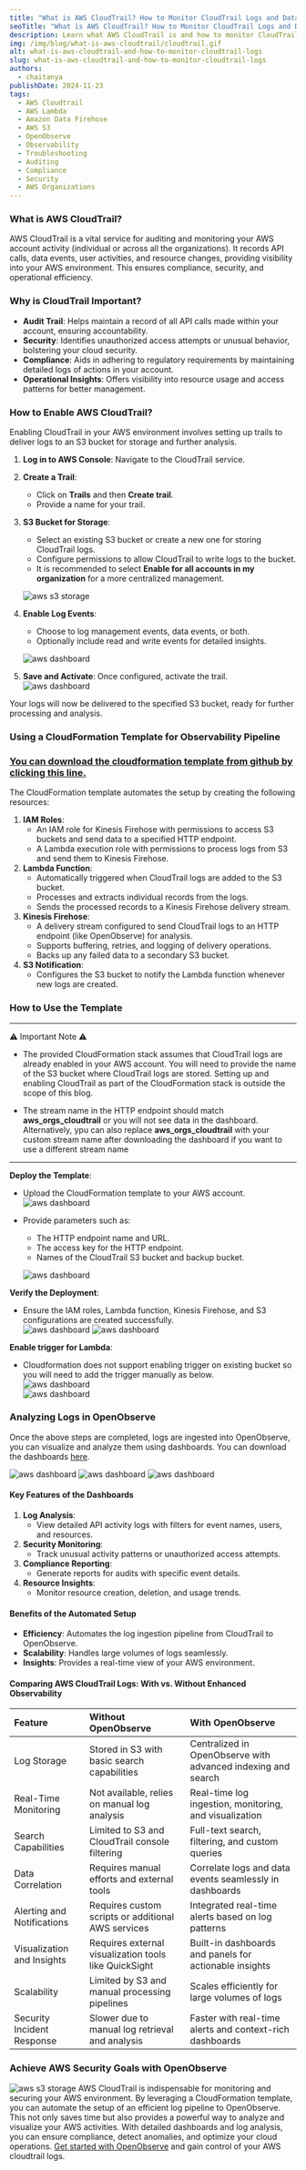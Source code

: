 ```yaml
---
title: "What is AWS CloudTrail? How to Monitor CloudTrail Logs and Data Events for Real-Time Insights"
seoTitle: "What is AWS CloudTrail? How to Monitor CloudTrail Logs and Data Events for Real-Time Insights"
description: Learn what AWS CloudTrail is and how to monitor CloudTrail logs and data events in real-time. Using a CloudFormation stack, deploy roles for Lambda functions, Kinesis Data Firehose, and policies to seamlessly send AWS CloudTrail logs, data events, and more to OpenObserve for analysis.
img: /img/blog/what-is-aws-cloudtrail/cloudtrail.gif
alt: what-is-aws-cloudtrail-and-how-to-monitor-cloudtrail-logs
slug: what-is-aws-cloudtrail-and-how-to-monitor-cloudtrail-logs
authors: 
  - chaitanya
publishDate: 2024-11-23
tags:
  - AWS Cloudtrail
  - AWS Lambda
  - Amazon Data Firehose
  - AWS S3
  - OpenObserve
  - Observability
  - Troubleshooting
  - Auditing
  - Compliance
  - Security
  - AWS Organizations
---
```


### What is AWS CloudTrail?

AWS CloudTrail is a vital service for auditing and monitoring your AWS account activity (individual or across all the organizations). It records API calls, data events, user activities, and resource changes, providing visibility into your AWS environment. This ensures compliance, security, and operational efficiency.

### Why is CloudTrail Important?

* **Audit Trail**: Helps maintain a record of all API calls made within your account, ensuring accountability.  
* **Security**: Identifies unauthorized access attempts or unusual behavior, bolstering your cloud security.  
* **Compliance**: Aids in adhering to regulatory requirements by maintaining detailed logs of actions in your account.  
* **Operational Insights**: Offers visibility into resource usage and access patterns for better management.

### How to Enable AWS CloudTrail?

Enabling CloudTrail in your AWS environment involves setting up trails to deliver logs to an S3 bucket for storage and further analysis.

1. **Log in to AWS Console**: Navigate to the CloudTrail service.  
2. **Create a Trail**:  
   * Click on **Trails** and then **Create trail**.  
   * Provide a name for your trail.

3. **S3 Bucket for Storage**:  
   * Select an existing S3 bucket or create a new one for storing CloudTrail logs.  
   * Configure permissions to allow CloudTrail to write logs to the bucket.  
   * It is recommended to select **Enable for all accounts in my organization** for a more centralized management.

   ![aws s3 storage](/img/blog/what-is-aws-cloudtrail/image7.png)

4. **Enable Log Events**:  
   * Choose to log management events, data events, or both.  
   * Optionally include read and write events for detailed insights.

   ![aws dashboard](/img/blog/what-is-aws-cloudtrail/image3.png)

5. **Save and Activate**: Once configured, activate the trail.  
   ![aws dashboard](/img/blog/what-is-aws-cloudtrail/image8.png)

Your logs will now be delivered to the specified S3 bucket, ready for further processing and analysis.

### Using a CloudFormation Template for Observability Pipeline

### [**You can download the cloudformation template from github by clicking this line.**](https://github.com/openobserve/cloudformation-templates/blob/main/aws_cloudtrail/cloudtrail_o2.yaml)

The CloudFormation template automates the setup by creating the following resources:

1. **IAM Roles**:  
   * An IAM role for Kinesis Firehose with permissions to access S3 buckets and send data to a specified HTTP endpoint.  
   * A Lambda execution role with permissions to process logs from S3 and send them to Kinesis Firehose.  
2. **Lambda Function**:  
   * Automatically triggered when CloudTrail logs are added to the S3 bucket.  
   * Processes and extracts individual records from the logs.  
   * Sends the processed records to a Kinesis Firehose delivery stream.  
3. **Kinesis Firehose**:  
   * A delivery stream configured to send CloudTrail logs to an HTTP endpoint (like OpenObserve) for analysis.  
   * Supports buffering, retries, and logging of delivery operations.  
   * Backs up any failed data to a secondary S3 bucket.  
4. **S3 Notification**:  
   * Configures the S3 bucket to notify the Lambda function whenever new logs are created.

### How to Use the Template

---
⚠️ Important Note ⚠️ 
* The provided CloudFormation stack assumes that CloudTrail logs are already enabled in your AWS account. You will need to provide the name of the S3 bucket where CloudTrail logs are stored. Setting up and enabling CloudTrail as part of the CloudFormation stack is outside the scope of this blog. 

* The stream name in the HTTP endpoint should match **aws_orgs_cloudtrail** or you will not see data in the dashboard. Alternatively, ypu can also replace **aws_orgs_cloudtrail** with your custom stream name after downloading the dashboard if you want to use a different stream name
---

**Deploy the Template**:

* Upload the CloudFormation template to your AWS account.  
  ![aws dashboard](/img/blog/what-is-aws-cloudtrail/image9.png)  
* Provide parameters such as:  
  * The HTTP endpoint name and URL.  
  * The access key for the HTTP endpoint.  
  * Names of the CloudTrail S3 bucket and backup bucket.

  ![aws dashboard](/img/blog/what-is-aws-cloudtrail/image2.png)


**Verify the Deployment**:

* Ensure the IAM roles, Lambda function, Kinesis Firehose, and S3 configurations are created successfully.  
  ![aws dashboard](/img/blog/what-is-aws-cloudtrail/image4.png) 
  ![aws dashboard](/img/blog/what-is-aws-cloudtrail/image11.png)

**Enable trigger for Lambda**:

* Cloudformation does not support enabling trigger on existing bucket so you will need to add the trigger manually as below.  
  ![aws dashboard](/img/blog/what-is-aws-cloudtrail/image5.png)  
  ![aws dashboard](/img/blog/what-is-aws-cloudtrail/image1.png)

### Analyzing Logs in OpenObserve

Once the above steps are completed, logs are ingested into OpenObserve, you can visualize and analyze them using dashboards. You can download the dashboards [here](https://github.com/openobserve/dashboards/blob/main/AWS_CloudTrail/CloudTrail.dashboard.json).

![aws dashboard](/img/blog/what-is-aws-cloudtrail/image6.jpg)
![aws dashboard](/img/blog/what-is-aws-cloudtrail/cloudtrail_logs.gif)
![aws dashboard](/img/blog/what-is-aws-cloudtrail/cloudtrail_o2_dashboard.GIF)


#### Key Features of the Dashboards

1. **Log Analysis**:  
   * View detailed API activity logs with filters for event names, users, and resources.  
2. **Security Monitoring**:  
   * Track unusual activity patterns or unauthorized access attempts.  
3. **Compliance Reporting**:  
   * Generate reports for audits with specific event details.  
4. **Resource Insights**:  
   * Monitor resource creation, deletion, and usage trends.

#### Benefits of the Automated Setup

* **Efficiency**: Automates the log ingestion pipeline from CloudTrail to OpenObserve.  
* **Scalability**: Handles large volumes of logs seamlessly.  
* **Insights**: Provides a real-time view of your AWS environment.

#### Comparing AWS CloudTrail Logs: With vs. Without Enhanced Observability

| Feature | Without OpenObserve | With OpenObserve |
| :---- | :---- | :---- |
| Log Storage | Stored in S3 with basic search capabilities | Centralized in OpenObserve with advanced indexing and search |
| Real-Time Monitoring | Not available, relies on manual log analysis | Real-time log ingestion, monitoring, and visualization |
| Search Capabilities | Limited to S3 and CloudTrail console filtering | Full-text search, filtering, and custom queries |
| Data Correlation | Requires manual efforts and external tools | Correlate logs and data events seamlessly in dashboards |
| Alerting and Notifications | Requires custom scripts or additional AWS services | Integrated real-time alerts based on log patterns |
| Visualization and Insights | Requires external visualization tools like QuickSight | Built-in dashboards and panels for actionable insights |
| Scalability | Limited by S3 and manual processing pipelines | Scales efficiently for large volumes of logs |
| Security Incident Response | Slower due to manual log retrieval and analysis | Faster with real-time alerts and context-rich dashboards |

### Achieve AWS Security Goals with OpenObserve
![aws s3 storage](/img/blog/what-is-aws-cloudtrail/aws-and-o2.png)
AWS CloudTrail is indispensable for monitoring and securing your AWS environment. By leveraging a CloudFormation template, you can automate the setup of an efficient log pipeline to OpenObserve. This not only saves time but also provides a powerful way to analyze and visualize your AWS activities. With detailed dashboards and log analysis, you can ensure compliance, detect anomalies, and optimize your cloud operations. [Get started with OpenObserve](https://cloud.openobserve.ai/) and gain control of your AWS cloudtrail logs.